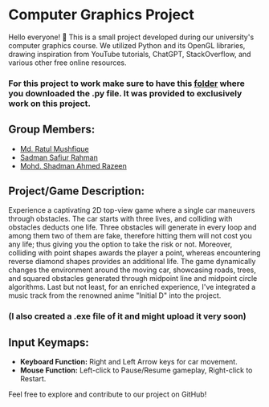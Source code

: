 # Computer Graphics Project

Hello everyone! 👋 This is a small project developed during our university's computer graphics course. We utilized Python and its OpenGL libraries, drawing inspiration from YouTube tutorials, ChatGPT, StackOverflow, and various other free online resources.

### For this project to work make sure to have this [folder](https://drive.google.com/drive/folders/1JzQ77b4D_ei6ABTgEO-oiTMVJ4nKlsSg?usp=sharing) where you downloaded the .py file. It was provided to exclusively work on this project.

## Group Members:
- [Md. Ratul Mushfique](https://www.facebook.com/ratul.mushfique/)
- [Sadman Safiur Rahman](https://www.facebook.com/sadmansafiur.rahman)
- [Mohd. Shadman Ahmed Razeen](https://www.facebook.com/profile.php?id=100008473509371)

## Project/Game Description:
Experience a captivating 2D top-view game where a single car maneuvers through obstacles. The car starts with three lives, and colliding with obstacles deducts one life. Three obstacles will generate in every loop and among them two of them are fake, therefore hitting them will not cost you any life; thus giving you the option to take the risk or not. Moreover, colliding with point shapes awards the player a point, whereas encountering reverse diamond shapes provides an additional life. The game dynamically changes the environment around the moving car, showcasing roads, trees, and squared obstacles generated through midpoint line and midpoint circle algorithms. Last but not least, for an enriched experience, I've integrated a music track from the renowned anime "Initial D" into the project.

### (I also created a .exe file of it and might upload it very soon)

## Input Keymaps:
- **Keyboard Function:** Right and Left Arrow keys for car movement.
- **Mouse Function:** Left-click to Pause/Resume gameplay, Right-click to Restart.

Feel free to explore and contribute to our project on GitHub! 


